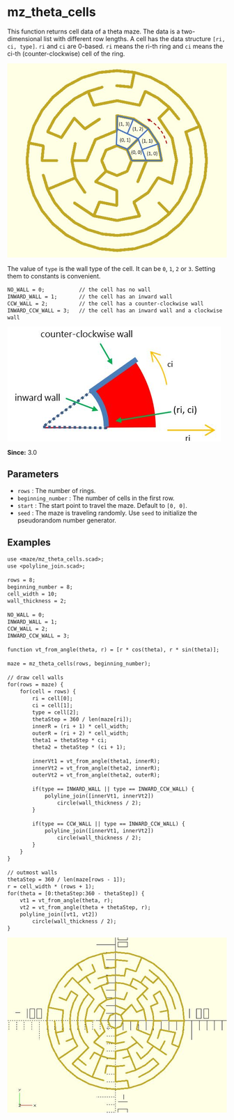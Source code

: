 # mz_theta_cells

This function returns cell data of a theta maze. The data is a two-dimensional list with different row lengths. A cell has the data structure `[ri, ci, type]`. `ri` and `ci` are 0-based. `ri` means the ri-th ring and `ci` means the ci-th (counter-clockwise) cell of the ring. 

![mz_theta_cells](images/lib3x-mz_theta_cells-1.JPG)

The value of `type` is the wall type of the cell. It can be `0`, `1`, `2` or `3`. Setting them to constants is convenient.

	NO_WALL = 0;           // the cell has no wall
	INWARD_WALL = 1;       // the cell has an inward wall
	CCW_WALL = 2;          // the cell has a counter-clockwise wall
	INWARD_CCW_WALL = 3;   // the cell has an inward wall and a clockwise wall

![mz_theta_cells](images/lib3x-mz_theta_cells-2.JPG)

**Since:** 3.0

## Parameters

- `rows` : The number of rings.
- `beginning_number` : The number of cells in the first row.
- `start` : The start point to travel the maze. Default to `[0, 0]`.
- `seed` : The maze is traveling randomly. Use `seed` to initialize the pseudorandom number generator.

## Examples
    
	use <maze/mz_theta_cells.scad>;
	use <polyline_join.scad>;

	rows = 8;
	beginning_number = 8;
	cell_width = 10;
	wall_thickness = 2;

	NO_WALL = 0;           
	INWARD_WALL = 1;      
	CCW_WALL = 2;         
	INWARD_CCW_WALL = 3;   

	function vt_from_angle(theta, r) = [r * cos(theta), r * sin(theta)];

	maze = mz_theta_cells(rows, beginning_number);

	// draw cell walls
	for(rows = maze) {
		for(cell = rows) {
			ri = cell[0];
			ci = cell[1];
			type = cell[2];
			thetaStep = 360 / len(maze[ri]);
			innerR = (ri + 1) * cell_width;
			outerR = (ri + 2) * cell_width;
			theta1 = thetaStep * ci;
			theta2 = thetaStep * (ci + 1);
			
			innerVt1 = vt_from_angle(theta1, innerR);
			innerVt2 = vt_from_angle(theta2, innerR);
			outerVt2 = vt_from_angle(theta2, outerR);
			
			if(type == INWARD_WALL || type == INWARD_CCW_WALL) {
				polyline_join([innerVt1, innerVt2])
				    circle(wall_thickness / 2);
			}

			if(type == CCW_WALL || type == INWARD_CCW_WALL) {
				polyline_join([innerVt1, innerVt2])
				    circle(wall_thickness / 2);
			}
		} 
	}

    // outmost walls
	thetaStep = 360 / len(maze[rows - 1]);
	r = cell_width * (rows + 1);
	for(theta = [0:thetaStep:360 - thetaStep]) {
		vt1 = vt_from_angle(theta, r);
		vt2 = vt_from_angle(theta + thetaStep, r);
		polyline_join([vt1, vt2])
			circle(wall_thickness / 2);
	} 

![mz_theta_cells](images/lib3x-mz_theta_cells-3.JPG)